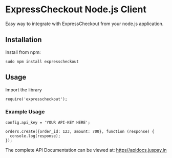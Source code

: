 # ExpressCheckout Node.js Client
Easy way to integrate with ExpressCheckout from your node.js application.

## Installation

Install from npm:

`sudo npm install expresscheckout`

## Usage

Import the library

`require('expresscheckout');`

### Example Usage

`config.api_key = 'YOUR API-KEY HERE';`

```
orders.create({order_id: 123, amount: 700}, function (response) {
  console.log(response);
});
```

The complete API Documentation can be viewed at: [https//apidocs.juspay.in](https//apidocs.juspay.in)
